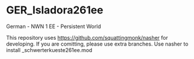 # GER_Isladora261ee
German - NWN 1 EE - Persistent World

This repository uses https://github.com/squattingmonk/nasher for developing.
If you are comitting, please use extra branches.
Use nasher to install _schwerterkueste261ee.mod
